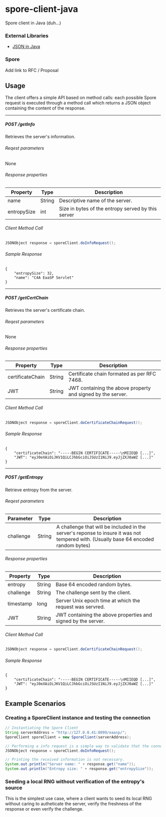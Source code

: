 # spore-client-java
Spore client in Java (duh...)

### External Libraries
- [JSON in Java](https://mvnrepository.com/artifact/org.json/json/20140107) 

### Spore
Add link to RFC / Proposal

## Usage
The client offers a simple API based on method calls: each possible Spore request is executed through a method call which returns a JSON object containing the content of the response.

-----
##### POST /getInfo
Retrieves the server's information.

###### Reqest parameters
None

###### Response properties
| Property | Type | Description |
|-|-|-|
|name|String|Descriptive name of the server.|
|entropySize|int|Size in bytes of the entropy served by this server|

###### Client Method Call
```JAVA
JSONObject response = sporeClient.doInfoRequest();
```

###### Sample Response
```
{
    "entropySize": 32,
    "name": "C4A EaaSP Servlet"
}
```

-----
##### POST /getCertChain
Retrieves the server's certificate chain.

###### Reqest parameters
None

###### Response properties
| Property | Type | Description |
|-|-|-|
|certificateChain|String|Certificate chain formated as per RFC 7468.|
|JWT|String|JWT containing the above property and signed by the server.|

###### Client Method Call
```JAVA
JSONObject response = sporeClient.doCertificateChainRequest();
```

###### Sample Response
```
{
    "certificateChain": "-----BEGIN CERTIFICATE-----\nMIIEQD [...]",
    "JWT": "eyJ0eXAiOiJKV1QiLCJhbGciOiJSUzI1NiJ9.eyJjZXJ0aWZ [...]"
}
```

-----
##### POST /getEntropy
Retrieve entropy from the server.

###### Reqest parameters
| Parameter | Type | Description |
|-|-|-|
|challenge|String|A challenge that will be included in the server's reponse to insure it was not tempered with. (Usually base 64 encoded random bytes)

###### Response properties
| Property | Type | Description |
|-|-|-|
|entropy|String|Base 64 encoded random bytes.|
|challenge|String|The challenge sent by the client.|
|timestamp|long|Server Unix epoch time at which the request was servred.|
|JWT|String|JWT containing the above properties and signed by the server.|

###### Client Method Call
```JAVA
JSONObject response = sporeClient.doCertificateChainRequest();
```

###### Sample Response
```
{
    "certificateChain": "-----BEGIN CERTIFICATE-----\nMIIEQD [...]",
    "JWT": "eyJ0eXAiOiJKV1QiLCJhbGciOiJSUzI1NiJ9.eyJjZXJ0aWZ [...]"
}
```

## Example Scenarios
### Creating a SporeClient instance and testing the connection
```JAVA
// Instantiating the Spore Client
String serverAddress = "http://127.0.0.41:8099/eaasp/";
SporeClient sporeClient = new SporeClient(serverAddress);

// Performing a info request is a simple way to validate that the connection is working. An exception is thrown at this point if the server can't be reached or if an error is returned.
JSONObject response = sporeClient.doInfoRequest();

// Printing the received information is not necessary.
System.out.println("Server name: " + response.get("name"));
System.out.println("Entropy size: " + response.get("entropySize"));
```

### Seeding a local RNG without verification of the entropy's source
This is the simplest use case, where a client wants to seed its local RNG without caring to autheticate the server, verify the freshness of the response or even verify the challenge.







